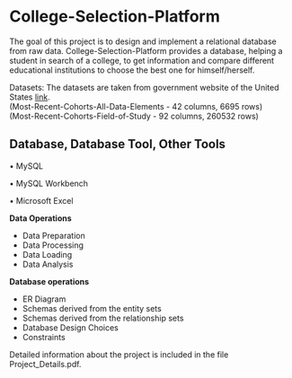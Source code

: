 # College-Selection-Platform

The goal of this project is to design and implement a relational database from raw data. 
College-Selection-Platform provides a database, helping a student in search of a college, to get information and compare different educational institutions 
to choose the best one for himself/herself. 

Datasets: The datasets are taken from government website of the United States [link](https://data.ed.gov/dataset/college-scorecard-all-data-files/resources). <br>
(Most-Recent-Cohorts-All-Data-Elements - 42 columns, 6695 rows) <br>
(Most-Recent-Cohorts-Field-of-Study - 92 columns, 260532 rows)

## **Database, Database Tool, Other Tools**

•	MySQL 

•	MySQL Workbench

• Microsoft Excel

**Data Operations**

* Data Preparation
* Data Processing
* Data Loading
* Data Analysis

**Database operations**
* ER Diagram
* Schemas derived from the entity sets
* Schemas derived from the relationship sets
* Database Design Choices
* Constraints 

Detailed information about the project is included in the file Project_Details.pdf.
 
